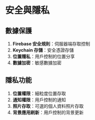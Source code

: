 # 安全與隱私

## 數據保護

1. **Firebase 安全規則**：伺服器端存取控制
2. **Keychain 存儲**：安全憑證存儲
3. **位置隱私**：用戶控制的位置分享
4. **數據加密**：敏感數據加密

## 隱私功能

1. **位置權限**：細粒度位置存取
2. **通知權限**：用戶控制的通知
3. **照片存取**：可選的個人資料照片存取
4. **背景應用刷新**：用戶控制的背景更新

